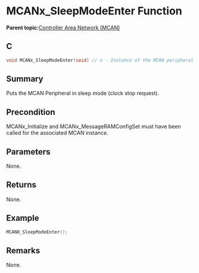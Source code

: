 # MCANx\_SleepModeEnter Function

**Parent topic:**[Controller Area Network \(MCAN\)](GUID-C9F1E50C-1EF0-4941-A9CB-89808C7C54AF.md)

## C

```c
void MCANx_SleepModeEnter(void) // x - Instance of the MCAN peripheral
```

## Summary

Puts the MCAN Peripheral in sleep mode \(clock stop request\).

## Precondition

MCANx\_Initialize and MCANx\_MessageRAMConfigSet must have been called for the associated MCAN instance.

## Parameters

None.

## Returns

None.

## Example

```c
MCAN0_SleepModeEnter();
```

## Remarks

None.

